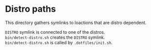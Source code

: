 # Distro paths

This directory gathers symlinks to loactions that are distro dependent.

`DISTRO` symlink is connected to one of the distros.  
`bin/detect-distro.sh` creates the `DISTRO` symlink.  
`bin/detect-distro.sh` is called by `.dotfiles/init.sh`.  

